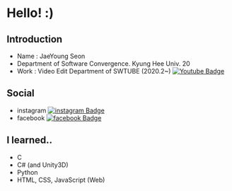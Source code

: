 # Hello! :)
## Introduction
* Name : JaeYoung Seon<br>
* Department of Software Convergence. Kyung Hee Univ. 20<br>
* Work : Video Edit Department of SWTUBE (2020.2~)   [![Youtube Badge](https://img.shields.io/badge/SWTUBE-FF0000?style=flat-square&logo=Youtube&logoColor=white&link=https://www.youtube.com/channel/UCoJhIFodUrsH8suAe0kYDzQ)](https://www.youtube.com/channel/UCoJhIFodUrsH8suAe0kYDzQ)
## Social
* instagram [![instagram Badge](https://img.shields.io/badge/Instagram-E4405F?style=flat-square&logo=Instagram&logoColor=white&link=https://www.instagram.com/seon_jae_0/)](https://www.instagram.com/seon_jae_0/)
* facebook [![facebook Badge](https://img.shields.io/badge/Facebook-1877F2?style=flat-square&logo=Facebook&logoColor=white&link=https://www.facebook.com/profile.php?id=100045249120668)](https://www.facebook.com/profile.php?id=100045249120668)
## I learned..
* C
* C# (and Unity3D)
* Python
* HTML, CSS, JavaScript (Web)
<!--
**tjswodud/tjswodud** is a ✨ _special_ ✨ repository because its `README.md` (this file) appears on your GitHub profile.

Here are some ideas to get you started:

- 🔭 I’m currently working on ...
- 🌱 I’m currently learning ...
- 👯 I’m looking to collaborate on ...
- 🤔 I’m looking for help with ...
- 💬 Ask me about ...
- 📫 How to reach me: ...
- 😄 Pronouns: ...
- ⚡ Fun fact: ...
-->
